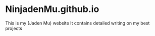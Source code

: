 # NinjadenMu.github.io
This is my (Jaden Mu) website
It contains detailed writing on my best projects
